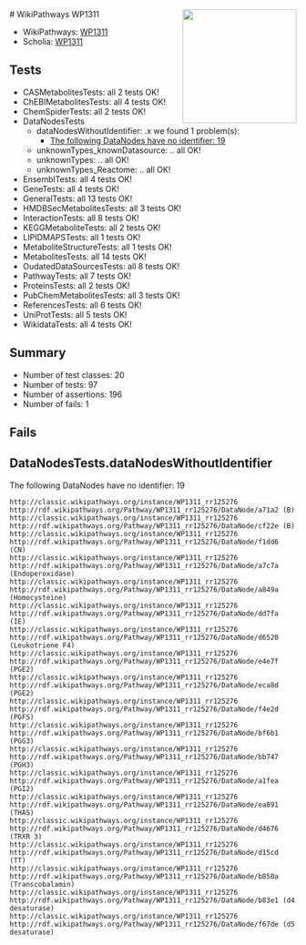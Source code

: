<img style="float: right; width: 200px" src="https://upload.wikimedia.org/wikipedia/commons/thumb/8/83/Wplogo_with_text_500.png/640px-Wplogo_with_text_500.png" />
# WikiPathways WP1311

* WikiPathways: [WP1311](https://wikipathways.org/pathways/WP1311)
* Scholia: [WP1311](https://scholia.toolforge.org/wikipathways/WP1311)
## Tests
* CASMetabolitesTests: all 2 tests OK!
* ChEBIMetabolitesTests: all 4 tests OK!
* ChemSpiderTests: all 2 tests OK!
* DataNodesTests
    * dataNodesWithoutIdentifier: .x we found 1 problem(s):
        * [The following DataNodes have no identifier: 19](#8792c499)
    * unknownTypes_knownDatasource: .. all OK!
    * unknownTypes: .. all OK!
    * unknownTypes_Reactome: .. all OK!
* EnsemblTests: all 4 tests OK!
* GeneTests: all 4 tests OK!
* GeneralTests: all 13 tests OK!
* HMDBSecMetabolitesTests: all 3 tests OK!
* InteractionTests: all 8 tests OK!
* KEGGMetaboliteTests: all 2 tests OK!
* LIPIDMAPSTests: all 1 tests OK!
* MetaboliteStructureTests: all 1 tests OK!
* MetabolitesTests: all 14 tests OK!
* OudatedDataSourcesTests: all 8 tests OK!
* PathwayTests: all 7 tests OK!
* ProteinsTests: all 2 tests OK!
* PubChemMetabolitesTests: all 3 tests OK!
* ReferencesTests: all 6 tests OK!
* UniProtTests: all 5 tests OK!
* WikidataTests: all 4 tests OK!


## Summary

* Number of test classes: 20
* Number of tests: 97
* Number of assertions: 196
* Number of fails: 1

## Fails

<a name="8792c499" />

## DataNodesTests.dataNodesWithoutIdentifier

The following DataNodes have no identifier: 19
```
http://classic.wikipathways.org/instance/WP1311_rr125276 http://rdf.wikipathways.org/Pathway/WP1311_rr125276/DataNode/a71a2 (B)
http://classic.wikipathways.org/instance/WP1311_rr125276 http://rdf.wikipathways.org/Pathway/WP1311_rr125276/DataNode/cf22e (B)
http://classic.wikipathways.org/instance/WP1311_rr125276 http://rdf.wikipathways.org/Pathway/WP1311_rr125276/DataNode/f1dd6 (CN)
http://classic.wikipathways.org/instance/WP1311_rr125276 http://rdf.wikipathways.org/Pathway/WP1311_rr125276/DataNode/a7c7a (Endoperoxidase)
http://classic.wikipathways.org/instance/WP1311_rr125276 http://rdf.wikipathways.org/Pathway/WP1311_rr125276/DataNode/a849a (Homocysteine)
http://classic.wikipathways.org/instance/WP1311_rr125276 http://rdf.wikipathways.org/Pathway/WP1311_rr125276/DataNode/dd7fa (IE)
http://classic.wikipathways.org/instance/WP1311_rr125276 http://rdf.wikipathways.org/Pathway/WP1311_rr125276/DataNode/d6520 (Leukotriene F4)
http://classic.wikipathways.org/instance/WP1311_rr125276 http://rdf.wikipathways.org/Pathway/WP1311_rr125276/DataNode/e4e7f (PGE2)
http://classic.wikipathways.org/instance/WP1311_rr125276 http://rdf.wikipathways.org/Pathway/WP1311_rr125276/DataNode/eca8d (PGE2)
http://classic.wikipathways.org/instance/WP1311_rr125276 http://rdf.wikipathways.org/Pathway/WP1311_rr125276/DataNode/f4e2d (PGFS)
http://classic.wikipathways.org/instance/WP1311_rr125276 http://rdf.wikipathways.org/Pathway/WP1311_rr125276/DataNode/bf6b1 (PGG3)
http://classic.wikipathways.org/instance/WP1311_rr125276 http://rdf.wikipathways.org/Pathway/WP1311_rr125276/DataNode/bb747 (PGH3)
http://classic.wikipathways.org/instance/WP1311_rr125276 http://rdf.wikipathways.org/Pathway/WP1311_rr125276/DataNode/a1fea (PGI2)
http://classic.wikipathways.org/instance/WP1311_rr125276 http://rdf.wikipathways.org/Pathway/WP1311_rr125276/DataNode/ea891 (THAS)
http://classic.wikipathways.org/instance/WP1311_rr125276 http://rdf.wikipathways.org/Pathway/WP1311_rr125276/DataNode/d4676 (TRXR 3)
http://classic.wikipathways.org/instance/WP1311_rr125276 http://rdf.wikipathways.org/Pathway/WP1311_rr125276/DataNode/d15cd (TT)
http://classic.wikipathways.org/instance/WP1311_rr125276 http://rdf.wikipathways.org/Pathway/WP1311_rr125276/DataNode/b850a (Transcobalamin)
http://classic.wikipathways.org/instance/WP1311_rr125276 http://rdf.wikipathways.org/Pathway/WP1311_rr125276/DataNode/b83e1 (d4 desaturase)
http://classic.wikipathways.org/instance/WP1311_rr125276 http://rdf.wikipathways.org/Pathway/WP1311_rr125276/DataNode/f67de (d5 desaturase)
```

